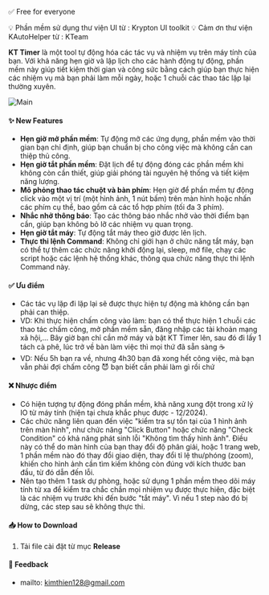 ✅ Free for everyone

💡 Phần mềm sử dụng thư viện UI từ : Krypton UI toolkit
💡 Cảm ơn thư viện KAutoHelper từ : KTeam

**KT Timer** là một tool tự động hóa các tác vụ và nhiệm vụ trên máy tính của bạn. Với khả năng hẹn giờ và lập lịch cho các hành động tự động, phần mềm này giúp tiết kiệm thời gian và công sức bằng cách giúp bạn thực hiện các nhiệm vụ mà bạn phải làm mỗi ngày, hoặc 1 chuỗi các thao tác lặp lại thường xuyên.

![Main](https://github.com/user-attachments/assets/a01d522a-95d4-4ecb-9ab9-24f08b7146b2)

#### ✨ New Features
- **Hẹn giờ mở phần mềm**: Tự động mở các ứng dụng, phần mềm vào thời gian bạn chỉ định, giúp bạn chuẩn bị cho công việc mà không cần can thiệp thủ công.
- **Hẹn giờ tắt phần mềm**: Đặt lịch để tự động đóng các phần mềm khi không còn cần thiết, giúp giải phóng tài nguyên hệ thống và tiết kiệm năng lượng.
- **Mô phỏng thao tác chuột và bàn phím**: Hẹn giờ để phần mềm tự động click vào một vị trí (một hình ảnh, 1 nút bấm) trên màn hình hoặc nhấn các phím cụ thể, bao gồm cả các tổ hợp phím (tối đa 3 phím).
- **Nhắc nhở thông báo**: Tạo các thông báo nhắc nhở vào thời điểm bạn cần, giúp bạn không bỏ lỡ các nhiệm vụ quan trọng.
- **Hẹn giờ tắt máy**: Tự động tắt máy theo giờ được lên lịch.
- **Thực thi lệnh Command**: Không chỉ giới hạn ở chức năng tắt máy, bạn có thể tự thêm các chức năng khởi động lại, sleep, mở file, chạy các script hoặc các lệnh hệ thống khác, thông qua chức năng thực thi lệnh Command này.

#### ✅ Ưu điểm
- Các tác vụ lặp đi lặp lại sẽ được thực hiện tự động mà không cần bạn phải can thiệp.
- VD: Khi thực hiện chấm công vào làm: bạn có thể thực hiện 1 chuỗi các thao tác chấm công, mở phần mềm sẵn, đăng nhập các tài khoản mạng xã hội,... Bây giờ bạn chỉ cần mở máy và bật KT Timer lên, sau đó đi lấy 1 tách cà phê, lúc trở về bàn làm việc thì mọi thứ đã sẵn sàng ☕
- VD: Nếu 5h bạn ra về, nhưng 4h30 bạn đã xong hết công việc, mà bạn vẫn phải đợi chấm công 😈 bạn biết cần phải làm gì rồi chứ

#### ❌ Nhược điểm
- Có hiện tượng tự động đóng phần mềm, khả năng xung đột trong xử lý IO từ máy tính (hiện tại chưa khắc phục được - 12/2024).
- Các chức năng liên quan đến việc "kiểm tra sự tồn tại của 1 hình ảnh trên màn hình", như chức năng "Click Button" hoặc chức năng "Check Condition" có khả năng phát sinh lỗi "Không tìm thấy hình ảnh". Điều này có thể do màn hình của bạn thay đổi độ phân giải, hoặc 1 trang web, 1 phần mềm nào đó thay đổi giao diện, thay đổi tỉ lệ thu/phóng (zoom), khiến cho hình ảnh cần tìm kiếm không còn đúng với kích thước ban đầu, từ đó dẫn đến lỗi.
- Nên tạo thêm 1 task dự phòng, hoặc sử dụng 1 phần mềm theo dõi máy tính từ xa để kiểm tra chắc chắn mọi nhiệm vụ được thực hiện, đặc biệt là các nhiệm vụ trước khi đến bước "tắt máy". Vì nếu 1 step nào đó bị dừng, các step sau sẽ không thực thi.

#### 📥 How to Download
1. Tải file cài đặt từ mục **Release**

#### 🔗 Feedback
- mailto: kimthien128@gmail.com
